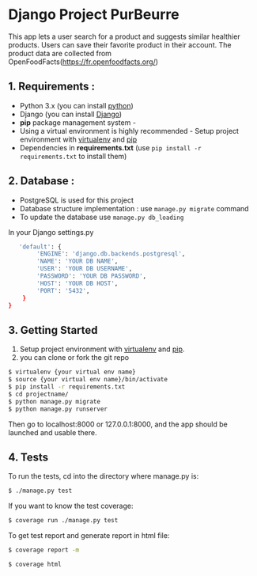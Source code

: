 # Django Project PurBeurre

This app lets a user search for a product and suggests similar healthier products. Users can save their favorite product in their account. The product data are collected from OpenFoodFacts(https://fr.openfoodfacts.org/) 

## 1. Requirements :

* Python 3.x (you can install [python](https://www.python.org/downloads/))
* Django  (you can install [Django](https://docs.djangoproject.com/en/3.2/topics/install/)) 
* **pip** package management system -
* Using a virtual environment is highly recommended - Setup project environment with [virtualenv](https://virtualenv.pypa.io) and [pip](https://pip.pypa.io)
* Dependencies in **requirements.txt** (use `pip install -r requirements.txt` to install them)

## 2. Database :
* PostgreSQL is used for this project 
* Database structure implementation : use `manage.py migrate` command
* To update the database use `manage.py db_loading`

In your Django settings.py

```bash
   'default': {
        'ENGINE': 'django.db.backends.postgresql',
        'NAME': 'YOUR DB NAME',
        'USER': 'YOUR DB USERNAME',
        'PASSWORD': 'YOUR DB PASSWORD', 
        'HOST': 'YOUR DB HOST',
        'PORT': '5432',
    }
}
```

## 3. Getting Started

1. Setup project environment with [virtualenv](https://virtualenv.pypa.io) and [pip](https://pip.pypa.io).
2. you can clone or fork the git repo

```bash
$ virtualenv {your virtual env name}
$ source {your virtual env name}/bin/activate
$ pip install -r requirements.txt
$ cd projectname/
$ python manage.py migrate
$ python manage.py runserver

```
Then go to localhost:8000 or 127.0.0.1:8000, and the app should be launched and usable there.

## 4. Tests

To run the tests, cd into the directory where manage.py is:

```bash
$ ./manage.py test 

```
If you want to know the test coverage:


```bash
$ coverage run ./manage.py test 

```
To get test report and generate report in html file:


```bash
$ coverage report -m

$ coverage html
```
